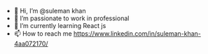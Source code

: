 - 👋 Hi, I’m @suleman khan
- 👀 I’m passionate to work in professional
- 🌱 I’m currently learning React js 
- 📫 How to reach me https://www.linkedin.com/in/suleman-khan-4aa072170/

<!---
sulemanRkhan/sulemanRkhan is a ✨ special ✨ repository because its `README.md` (this file) appears on your GitHub profile.
You can click the Preview link to take a look at your changes.
--->
